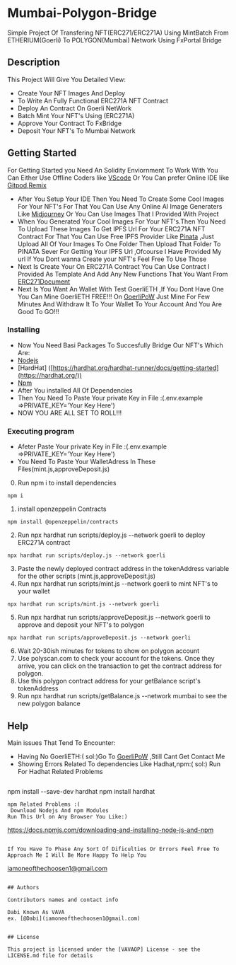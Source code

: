 # Mumbai-Polygon-Bridge
Simple Project Of Transfering NFT(ERC271/ERC271A) Using MintBatch From ETHERIUM(Goerli) To POLYGON(Mumbai) Network Using FxPortal Bridge

## Description
This Project Will Give You Detailed View:
* Create Your NFT Images And Deploy
* To Write An Fully Functional ERC271A NFT Contract
* Deploy An Contract On Goerli NetWork
* Batch Mint Your NFT's Using (ERC271A)
* Approve Your Contract To FxBridge
* Deposit Your NFT's To Mumbai Network

## Getting Started
For Getting Started you Need An Solidity Enviornment To Work With You Can Either Use Offline Coders like [VScode](https://code.visualstudio.com/) Or You Can prefer Online IDE like [Gitpod](https://www.gitpod.io/),[Remix](https://remix.ethereum.org/)
* After You Setup Your IDE Then You Need To Create Some Cool Images For Your NFT's For That You Can Use Any Online AI Image Generaters Like [Midjourney](https://www.midjourney.com/) Or You Can Use Images That I Provided With Project
* When You Generated Your Cool Images For Your NFT's.Then You Need To Upload These Images To Get IPFS Url For Your ERC271A NFT Contract For That You Can Use Free IPFS Provider Like [Pinata](https://www.pinata.cloud/) ,Just Upload All Of Your Images To One Folder Then Upload That Folder To PINATA Sever For Getting Your IPFS Url ,Ofcourse I Have Provided My url If You Dont wanna Create your NFT's Feel Free To Use Those
* Next Is Create Your On ERC271A Contract You Can Use Contract I Provided As Template And Add Any New Functions That You Want From [ERC271Document](https://github.com/chiru-labs/ERC721A/blob/main/contracts/ERC721A.sol)
* Next Is You Want An Wallet With Test GoerliETH ,If You Dont Have One You Can Mine GoerliETH FREE!!! On [GoerliPoW](https://goerli-faucet.pk910.de/) Just Mine For Few Minutes And Withdraw It To Your Wallet To Your Account And You Are Good To GO!!!   
### Installing

* Now You Need Basi Packages To Succesfully Bridge Our NFT's Which Are:
* [Nodejs](https://nodejs.org/en/download/current)
* [HardHat] ([https://hardhat.org/hardhat-runner/docs/getting-started](https://hardhat.org/))
* [Npm](https://www.npmjs.com/package/npm)
* After You installed All Of Dependencies
* Then You Need To Paste Your private Key in File :(.env.example =>PRIVATE_KEY='Your Key Here')
* NOW YOU ARE ALL SET TO ROLL!!!

### Executing program

* Afeter Paste Your private Key in File :(.env.example =>PRIVATE_KEY='Your Key Here')
* You Need To Paste Your WalletAdress In These Files(mint.js,approveDeposit.js)
0. Run npm i to install dependencies
```
npm i
```
1. install openzeppelin Contracts
```
npm install @openzeppelin/contracts
```
2. Run npx hardhat run scripts/deploy.js --network goerli to deploy ERC271A contract
```
npx hardhat run scripts/deploy.js --network goerli
```
3. Paste the newly deployed contract address in the tokenAddress variable for the other scripts
(mint.js,approveDeposit.js)
4. Run npx hardhat run scripts/mint.js --network goerli to mint NFT's to your wallet
```
npx hardhat run scripts/mint.js --network goerli
```
5. Run npx hardhat run scripts/approveDeposit.js --network goerli to approve and deposit your NFT's to polygon
```
npx hardhat run scripts/approveDeposit.js --network goerli
```
6. Wait 20-30ish minutes for tokens to show on polygon account
7. Use polyscan.com to check your account for the tokens. Once they arrive, you can click on the transaction to get the contract address for polygon.
8. Use this polygon contract address for your getBalance script's tokenAddress
9. Run npx hardhat run scripts/getBalance.js --network mumbai to see the new polygon balance

## Help
Main issues That Tend To Encounter:
* Having No GoerliETH:(
 sol:)Go To [GoerliPoW](https://goerli-faucet.pk910.de/) ,Still Cant Get Contact Me
* Showing Errors Related To dependencies Like Hadhat,npm:(
   sol:) Run For Hadhat Related Problems
  ```
npm install --save-dev hardhat
npm install hardhat
```
npm Related Problems :(
 Download Nodejs And npm Modules
Run This Url on Any Browser You Like:)
  ```
https://docs.npmjs.com/downloading-and-installing-node-js-and-npm
```
  
If You Have To Phase Any Sort Of Dificulties Or Errors Feel Free To Approach Me I Will Be More Happy To Help You
```
iamoneofthechoosen1@gmail.com
```

## Authors

Contributors names and contact info

Dabi Known As VAVA
ex. [@Dabi](iamoneofthechoosen1@gmail.com)


## License

This project is licensed under the [VAVAOP] License - see the LICENSE.md file for details
